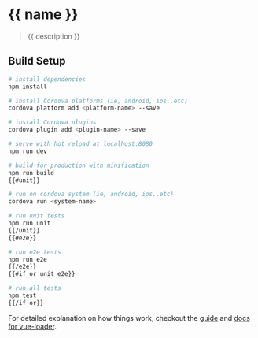 # {{ name }}

> {{ description }}

## Build Setup

``` bash
# install dependencies
npm install

# install Cordova platforms (ie, android, ios..etc)
cordova platform add <platform-name> --save

# install Cordova plugins
cordova plugin add <plugin-name> --save

# serve with hot reload at localhost:8080
npm run dev

# build for production with minification
npm run build
{{#unit}}

# run on cordova system (ie, android, ios..etc)
cordova run <system-name>

# run unit tests
npm run unit
{{/unit}}
{{#e2e}}

# run e2e tests
npm run e2e
{{/e2e}}
{{#if_or unit e2e}}

# run all tests
npm test
{{/if_or}}
```

For detailed explanation on how things work, checkout the [guide](http://vuejs-templates.github.io/webpack/) and [docs for vue-loader](http://vuejs.github.io/vue-loader).
